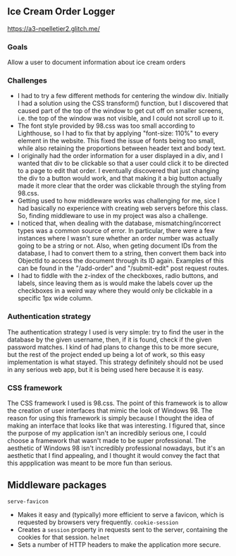 ## Ice Cream Order Logger
https://a3-npelletier2.glitch.me/

### Goals
Allow a user to document information about ice cream orders

### Challenges
- I had to try a few different methods for centering the window div. Initially I had a solution using the CSS transform() function, but I discovered that caused part of the top of the window to get cut off on smaller screens, i.e. the top of the window was not visible, and I could not scroll up to it.
- The font style provided by 98.css was too small according to Lighthouse, so I had to fix that by applying "font-size: 110%" to every element in the website. This fixed the issue of fonts being too small, while also retaining the proportions between header text and body text.
- I originally had the order information for a user displayed in a div, and I wanted that div to be clickable so that a user could click it to be directed to a page to edit that order. I eventually discovered that just changing the div to a button would work, and that making it a big button actually made it more clear that the order was clickable through the styling from 98.css.
- Getting used to how middleware works was challenging for me, sice I had basically no experience with creating web servers before this class. So, finding middleware to use in my project was also a challenge.
- I noticed that, when dealing with the database, mismatching/incorrect types was a common source of error. In particular, there were a few instances where I wasn't sure whether an order number was actually going to be a string or not. Also, when geting document IDs from the database, I had to convert them to a string, then convert them back into ObjectId to access the document through its ID again. Examples of this can be found in the "/add-order" and "/submit-edit" post request routes.
- I had to fiddle with the z-index of the checkboxes, radio buttons, and labels, since leaving them as is would make the labels cover up the checkboxes in a weird way where they would only be clickable in a specific 1px wide column.

### Authentication strategy
The authentication strategy I used is very simple: try to find the user in the database by the given username, then, if it is found, check if the given password matches. I kind of had plans to change this to be more secure, but the rest of the project ended up being a lot of work, so this easy implementation is what stayed. This strategy definitely should not be used in any serious web app, but it is being used here because it is easy.

### CSS framework
The CSS framework I used is 98.css. The point of this framework is to allow the creation of user interfaces that mimic the look of Windows 98. The reason for using this framework is simply because I thought the idea of making an interface that looks like that was interesting. I figured that, since the purpose of my application isn't an incredibly serious one, I could choose a framework that wasn't made to be super professional. The aesthetic of Windows 98 isn't incredibly professional nowadays, but it's an aesthetic that I find appealing, and I thought it would convey the fact that this appplication was meant to be more fun than serious.

## Middleware packages
`serve-favicon`
- Makes it easy and (typically) more efficient to serve a favicon, which is requested by browsers very frequently.
`cookie-session`
- Creates a `session` property in requests sent to the server, containing the cookies for that session.
`helmet`
- Sets a number of HTTP headers to make the application more secure.